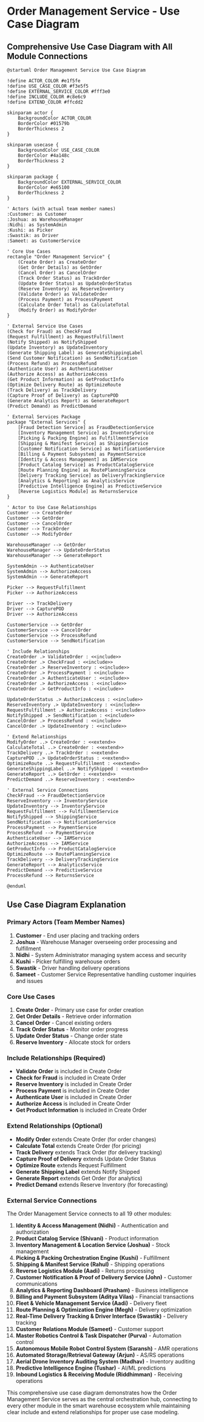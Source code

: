 # Order Management Service - Use Case Diagram

## Comprehensive Use Case Diagram with All Module Connections

```plantuml
@startuml Order Management Service Use Case Diagram

!define ACTOR_COLOR #e1f5fe
!define USE_CASE_COLOR #f3e5f5
!define EXTERNAL_SERVICE_COLOR #fff3e0
!define INCLUDE_COLOR #c8e6c9
!define EXTEND_COLOR #ffcdd2

skinparam actor {
    BackgroundColor ACTOR_COLOR
    BorderColor #01579b
    BorderThickness 2
}

skinparam usecase {
    BackgroundColor USE_CASE_COLOR
    BorderColor #4a148c
    BorderThickness 2
}

skinparam package {
    BackgroundColor EXTERNAL_SERVICE_COLOR
    BorderColor #e65100
    BorderThickness 2
}

' Actors (with actual team member names)
:Customer: as Customer
:Joshua: as WarehouseManager
:Nidhi: as SystemAdmin
:Kushi: as Picker
:Swastik: as Driver
:Sameet: as CustomerService

' Core Use Cases
rectangle "Order Management Service" {
    (Create Order) as CreateOrder
    (Get Order Details) as GetOrder
    (Cancel Order) as CancelOrder
    (Track Order Status) as TrackOrder
    (Update Order Status) as UpdateOrderStatus
    (Reserve Inventory) as ReserveInventory
    (Validate Order) as ValidateOrder
    (Process Payment) as ProcessPayment
    (Calculate Order Total) as CalculateTotal
    (Modify Order) as ModifyOrder
}

' External Service Use Cases
(Check for Fraud) as CheckFraud
(Request Fulfillment) as RequestFulfillment
(Notify Shipped) as NotifyShipped
(Update Inventory) as UpdateInventory
(Generate Shipping Label) as GenerateShippingLabel
(Send Customer Notification) as SendNotification
(Process Refund) as ProcessRefund
(Authenticate User) as AuthenticateUser
(Authorize Access) as AuthorizeAccess
(Get Product Information) as GetProductInfo
(Optimize Delivery Route) as OptimizeRoute
(Track Delivery) as TrackDelivery
(Capture Proof of Delivery) as CapturePOD
(Generate Analytics Report) as GenerateReport
(Predict Demand) as PredictDemand

' External Services Package
package "External Services" {
    [Fraud Detection Service] as FraudDetectionService
    [Inventory Management Service] as InventoryService
    [Picking & Packing Engine] as FulfillmentService
    [Shipping & Manifest Service] as ShippingService
    [Customer Notification Service] as NotificationService
    [Billing & Payment Subsystem] as PaymentService
    [Identity & Access Management] as IAMService
    [Product Catalog Service] as ProductCatalogService
    [Route Planning Engine] as RoutePlanningService
    [Delivery Tracking Service] as DeliveryTrackingService
    [Analytics & Reporting] as AnalyticsService
    [Predictive Intelligence Engine] as PredictiveService
    [Reverse Logistics Module] as ReturnsService
}

' Actor to Use Case Relationships
Customer --> CreateOrder
Customer --> GetOrder
Customer --> CancelOrder
Customer --> TrackOrder
Customer --> ModifyOrder

WarehouseManager --> GetOrder
WarehouseManager --> UpdateOrderStatus
WarehouseManager --> GenerateReport

SystemAdmin --> AuthenticateUser
SystemAdmin --> AuthorizeAccess
SystemAdmin --> GenerateReport

Picker --> RequestFulfillment
Picker --> AuthorizeAccess

Driver --> TrackDelivery
Driver --> CapturePOD
Driver --> AuthorizeAccess

CustomerService --> GetOrder
CustomerService --> CancelOrder
CustomerService --> ProcessRefund
CustomerService --> SendNotification

' Include Relationships
CreateOrder .> ValidateOrder : <<include>>
CreateOrder .> CheckFraud : <<include>>
CreateOrder .> ReserveInventory : <<include>>
CreateOrder .> ProcessPayment : <<include>>
CreateOrder .> AuthenticateUser : <<include>>
CreateOrder .> AuthorizeAccess : <<include>>
CreateOrder .> GetProductInfo : <<include>>

UpdateOrderStatus .> AuthorizeAccess : <<include>>
ReserveInventory .> UpdateInventory : <<include>>
RequestFulfillment .> AuthorizeAccess : <<include>>
NotifyShipped .> SendNotification : <<include>>
CancelOrder .> ProcessRefund : <<include>>
CancelOrder .> UpdateInventory : <<include>>

' Extend Relationships
ModifyOrder ..> CreateOrder : <<extend>>
CalculateTotal ..> CreateOrder : <<extend>>
TrackDelivery ..> TrackOrder : <<extend>>
CapturePOD ..> UpdateOrderStatus : <<extend>>
OptimizeRoute ..> RequestFulfillment : <<extend>>
GenerateShippingLabel ..> NotifyShipped : <<extend>>
GenerateReport ..> GetOrder : <<extend>>
PredictDemand ..> ReserveInventory : <<extend>>

' External Service Connections
CheckFraud --> FraudDetectionService
ReserveInventory --> InventoryService
UpdateInventory --> InventoryService
RequestFulfillment --> FulfillmentService
NotifyShipped --> ShippingService
SendNotification --> NotificationService
ProcessPayment --> PaymentService
ProcessRefund --> PaymentService
AuthenticateUser --> IAMService
AuthorizeAccess --> IAMService
GetProductInfo --> ProductCatalogService
OptimizeRoute --> RoutePlanningService
TrackDelivery --> DeliveryTrackingService
GenerateReport --> AnalyticsService
PredictDemand --> PredictiveService
ProcessRefund --> ReturnsService

@enduml
```

## Use Case Diagram Explanation

### Primary Actors (Team Member Names)
1. **Customer** - End user placing and tracking orders
2. **Joshua** - Warehouse Manager overseeing order processing and fulfillment
3. **Nidhi** - System Administrator managing system access and security
4. **Kushi** - Picker fulfilling warehouse orders
5. **Swastik** - Driver handling delivery operations
6. **Sameet** - Customer Service Representative handling customer inquiries and issues

### Core Use Cases
1. **Create Order** - Primary use case for order creation
2. **Get Order Details** - Retrieve order information
3. **Cancel Order** - Cancel existing orders
4. **Track Order Status** - Monitor order progress
5. **Update Order Status** - Change order state
6. **Reserve Inventory** - Allocate stock for orders

### Include Relationships (Required)
- **Validate Order** is included in Create Order
- **Check for Fraud** is included in Create Order
- **Reserve Inventory** is included in Create Order
- **Process Payment** is included in Create Order
- **Authenticate User** is included in Create Order
- **Authorize Access** is included in Create Order
- **Get Product Information** is included in Create Order

### Extend Relationships (Optional)
- **Modify Order** extends Create Order (for order changes)
- **Calculate Total** extends Create Order (for pricing)
- **Track Delivery** extends Track Order (for delivery tracking)
- **Capture Proof of Delivery** extends Update Order Status
- **Optimize Route** extends Request Fulfillment
- **Generate Shipping Label** extends Notify Shipped
- **Generate Report** extends Get Order (for analytics)
- **Predict Demand** extends Reserve Inventory (for forecasting)

### External Service Connections
The Order Management Service connects to all 19 other modules:

1. **Identity & Access Management (Nidhi)** - Authentication and authorization
2. **Product Catalog Service (Shivani)** - Product information
3. **Inventory Management & Location Service (Joshua)** - Stock management
4. **Picking & Packing Orchestration Engine (Kushi)** - Fulfillment
5. **Shipping & Manifest Service (Rahul)** - Shipping operations
6. **Reverse Logistics Module (Aadi)** - Returns processing
7. **Customer Notification & Proof of Delivery Service (John)** - Customer communications
8. **Analytics & Reporting Dashboard (Prasham)** - Business intelligence
9. **Billing and Payment Subsystem (Aditya Vilas)** - Financial transactions
10. **Fleet & Vehicle Management Service (Aadi)** - Delivery fleet
11. **Route Planning & Optimization Engine (Megh)** - Delivery optimization
12. **Real-Time Delivery Tracking & Driver Interface (Swastik)** - Delivery tracking
13. **Customer Relations Module (Sameet)** - Customer support
14. **Master Robotics Control & Task Dispatcher (Purva)** - Automation control
15. **Autonomous Mobile Robot Control System (Saransh)** - AMR operations
16. **Automated Storage/Retrieval Gateway (Arjun)** - AS/RS operations
17. **Aerial Drone Inventory Auditing System (Madhav)** - Inventory auditing
18. **Predictive Intelligence Engine (Tushar)** - AI/ML predictions
19. **Inbound Logistics & Receiving Module (Riddhimman)** - Receiving operations

This comprehensive use case diagram demonstrates how the Order Management Service serves as the central orchestration hub, connecting to every other module in the smart warehouse ecosystem while maintaining clear include and extend relationships for proper use case modeling.